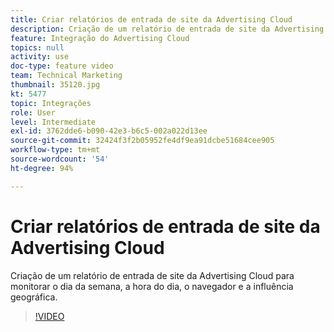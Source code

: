 ```yaml
---
title: Criar relatórios de entrada de site da Advertising Cloud
description: Criação de um relatório de entrada de site da Advertising Cloud para monitorar o dia da semana, a hora do dia, o navegador e a influência geográfica.
feature: Integração do Advertising Cloud
topics: null
activity: use
doc-type: feature video
team: Technical Marketing
thumbnail: 35120.jpg
kt: 5477
topic: Integrações
role: User
level: Intermediate
exl-id: 3762dde6-b090-42e3-b6c5-002a022d13ee
source-git-commit: 32424f3f2b05952fe4df9ea91dcbe51684cee905
workflow-type: tm+mt
source-wordcount: '54'
ht-degree: 94%

---
```


# Criar relatórios de entrada de site da Advertising Cloud

Criação de um relatório de entrada de site da Advertising Cloud para monitorar o dia da semana, a hora do dia, o navegador e a influência geográfica.

>[!VIDEO](https://video.tv.adobe.com/v/35120/?quality=12&learn=on)
